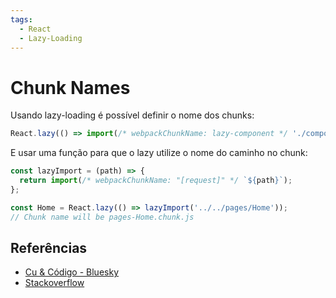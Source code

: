 ```yaml
---
tags:
  - React
  - Lazy-Loading
---
```


# Chunk Names

Usando lazy-loading é possível definir o nome dos chunks:

```js
React.lazy(() => import(/* webpackChunkName: lazy-component */ './component'));
```

E usar uma função para que o lazy utilize o nome do caminho no chunk:

```js
const lazyImport = (path) => {
  return import(/* webpackChunkName: "[request]" */ `${path}`);
};

const Home = React.lazy(() => lazyImport('../../pages/Home'));
// Chunk name will be pages-Home.chunk.js
```

## Referências

- [Cu & Código - Bluesky](https://bsky.app/profile/lixeletto.bsky.social/post/3l5m4z6nvvn2h)
- [Stackoverflow](https://stackoverflow.com/questions/63808927/reactjs-create-chunks-automatically-with-lazy-loading)
